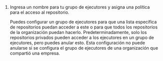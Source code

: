 1. Ingresa un nombre para tu grupo de ejecutores y asigna una política para el acceso al repositorio.

    Puedes configurar un grupo de ejecutores para que una lista específica de repositorios puedan acceder a este o para que todos los repositorios de la organización puedan hacerlo. Predeterminadamente, solo los repositorios privados pueden acceder a los ejecutores en un grupo de ejecutores, pero puedes anular esto. Esta configuración no puede anularse si se configura el grupo de ejecutores de una organización que compartió una empresa.